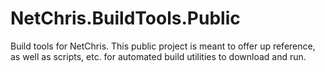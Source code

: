 # NetChris.BuildTools.Public

Build tools for NetChris. This public project is meant to offer up reference, as well as scripts, etc. for automated build utilities to download and run.